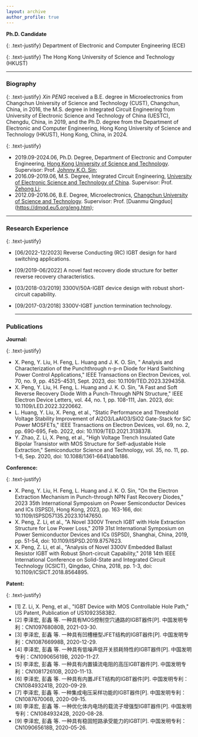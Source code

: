 ```yaml
---
layout: archive
author_profile: true
---
```


**Ph.D. Candidate**

{: .text-justify} 
Department of Electronic and Computer Engineering (ECE) 

{: .text-justify}
The Hong Kong University of Science and Technology (HKUST) 


---
### Biography

{: .text-justify}
*Xin PENG* received a B.E. degree in Microelectronics from Changchun University of Science and Technology (CUST), Changchun, China, in 2016, the M.S. degree in Integrated Circuit Engineering from University of Electronic Science and Technology of China (UESTC), Chengdu, China, in 2019, and the Ph.D. degree from the Department of Electronic and Computer Engineering, Hong Kong University of Science and Technology (HKUST), Hong Kong, China, in 2024.

{: .text-justify}
* 2019.09-2024.06, Ph.D. Degree, Department of Electronic and Computer Engineering, [Hong Kong University of Science and Technology](https://hkust.edu.hk/). Supervisor: Prof. [Johnny K.O. Sin](https://ece.hkust.edu.hk/eesin);
* 2016.09-2019.06, M.S. Degree, Integrated Circuit Engineering, [University of Electronic Science and Technology of China](https://www.uestc.edu.cn/). Supervisor: Prof. [Zehong Li](https://icse.uestc.edu.cn/info/1332/1730.htm);
* 2012.09-2016.06, B.E. Degree, Microelectronics, [Changchun University of Science and Technology](https://sie.cust.edu.cn/). Supervisor: Prof. [Duanmu Qingduo]
(https://dmqd.eu5.org/eng.htm);

---
### Research Experience                                                                                                            

{: .text-justify}
- [06/2022-12/2023] Reverse Conducting (RC) IGBT design for hard switching applications.
- [09/2019-06/2022] A novel fast recovery diode structure for better reverse recovery characteristics.
- [03/2018-03/2019] 3300V/50A-IGBT device design with robust short-circuit capability.
- [09/2017-03/2018] 3300V-IGBT junction termination technology.

  ---
### Publications

**Journal:**

{: .text-justify} 
*   X. Peng, Y. Liu, H. Feng, L. Huang and J. K. O. Sin, " Analysis and Characterization of the Punchthrough n-p-n Diode for Hard Switching Power Control Applications," IEEE Transactions on Electron Devices, vol. 70, no. 9, pp. 4525-4531, Sept. 2023, doi: 10.1109/TED.2023.3294358.
*   X. Peng, Y. Liu, H. Feng, L. Huang and J. K. O. Sin, "A Fast and Soft Reverse Recovery Diode With a Punch-Through NPN Structure," IEEE Electron Device Letters, vol. 44, no. 1, pp. 108-111, Jan. 2023, doi: 10.1109/LED.2022.3220662.
*   L. Huang, Y. Liu, X. Peng, et al., "Static Performance and Threshold Voltage Stability Improvement of Al2O3/LaAlO3/SiO2 Gate-Stack for SiC Power MOSFETs," IEEE Transactions on Electron Devices, vol. 69, no. 2, pp. 690-695, Feb. 2022, doi: 10.1109/TED.2021.3138378.
*   Y. Zhao, Z. Li, X. Peng, et al., "High Voltage Trench Insulated Gate Bipolar Transistor with MOS Structure for Self-adjustable Hole Extraction," Semiconductor Science and Technology, vol. 35, no. 11, pp. 1-6, Sep. 2020, doi: 10.1088/1361-6641/abb186.

**Conference:**

{: .text-justify} 
*   X. Peng, Y. Liu, H. Feng, L. Huang and J. K. O. Sin, "On the Electron Extraction Mechanism in Punch-through NPN Fast Recovery Diodes," 2023 35th International Symposium on Power Semiconductor Devices and ICs (ISPSD), Hong Kong, 2023, pp. 163-166, doi: 10.1109/ISPSD57135.2023.10147650.
*   X. Peng, Z. Li, et al., "A Novel 3300V Trench IGBT with Hole Extraction Structure for Low Power Loss," 2019 31st International Symposium on Power Semiconductor Devices and ICs (ISPSD), Shanghai, China, 2019, pp. 51-54, doi: 10.1109/ISPSD.2019.8757623.
*   X. Peng, Z. Li, et al., "Analysis of Novel 3300V Embedded Ballast Resistor IGBT with Robust Short-circuit Capability," 2018 14th IEEE International Conference on Solid-State and Integrated Circuit Technology (ICSICT), Qingdao, China, 2018, pp. 1-3, doi: 10.1109/ICSICT.2018.8564895.

**Patent:**

{: .text-justify} 
* [1] Z. Li, X. Peng, et al., "IGBT Device with MOS Controllable Hole Path," US Patent, Publication of US10923583B2.
* [2] 李泽宏, 彭鑫 等. 一种具有MOS控制空穴通路的IGBT器件[P]. 中国发明专利：CN109768080B, 2021-03-30.
* [3] 李泽宏, 彭鑫 等. 一种具有凹槽栅型JFET结构的IGBT器件[P]. 中国发明专利：CN108766998B, 2020-12-29.
* [4] 李泽宏, 彭鑫 等. 一种具有低噪声低开关损耗特性的IGBT器件[P]. 中国发明专利：CN109065619B, 2020-11-27.
* [5] 李泽宏, 彭鑫 等. 一种具有内置镇流电阻的高压IGBT器件[P]. 中国发明专利：CN108172610B, 2020-11-13.
* [6] 李泽宏, 彭鑫 等. 一种具有内置JFET结构的IGBT器件[P]. 中国发明专利：CN108493241B, 2020-09-29.
* [7] 李泽宏, 彭鑫 等. 一种集成电压采样功能的IGBT器件[P]. 中国发明专利：CN108767006B, 2020-09-15.
* [8] 李泽宏, 彭鑫 等. 一种优化体内电场的载流子增强型IGBT器件[P]. 中国发明专利：CN108493242B, 2020-08-28.
* [9] 李泽宏, 彭鑫 等. 一种具有稳固短路承受能力的IGBT[P]. 中国发明专利：CN109065618B, 2020-05-26.
